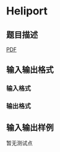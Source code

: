 # Heliport

## 题目描述

[problemUrl]: https://uva.onlinejudge.org/index.php?option=com_onlinejudge&Itemid=8&category=245&page=show_problem&problem=3470

[PDF](https://uva.onlinejudge.org/external/10/p1029.pdf)

## 输入输出格式

### 输入格式

### 输出格式

## 输入输出样例

暂无测试点

